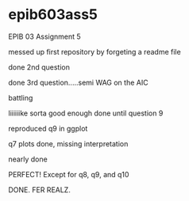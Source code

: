 # epib603ass5
EPIB 03 Assignment 5

messed up first repository by forgeting a readme file

done 2nd question

done 3rd question.....semi WAG on the AIC

battling

liiiiiike sorta good enough done until question 9

reproduced q9 in ggplot 

q7 plots done, missing interpretation

nearly done

PERFECT! Except for q8, q9, and q10

DONE. FER REALZ.